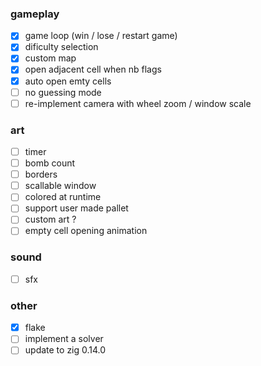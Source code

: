 ### gameplay

- [x] game loop (win / lose / restart game)
- [x] dificulty selection
- [x] custom map
- [x] open adjacent cell when nb flags
- [x] auto open emty cells
- [ ] no guessing mode
- [ ] re-implement camera with wheel zoom / window scale

### art

- [ ] timer
- [ ] bomb count
- [ ] borders
- [ ] scallable window
- [ ] colored at runtime
- [ ] support user made pallet
- [ ] custom art ?
- [ ] empty cell opening animation

### sound

- [ ] sfx

### other

- [x] flake
- [ ] implement a solver
- [ ] update to zig 0.14.0
